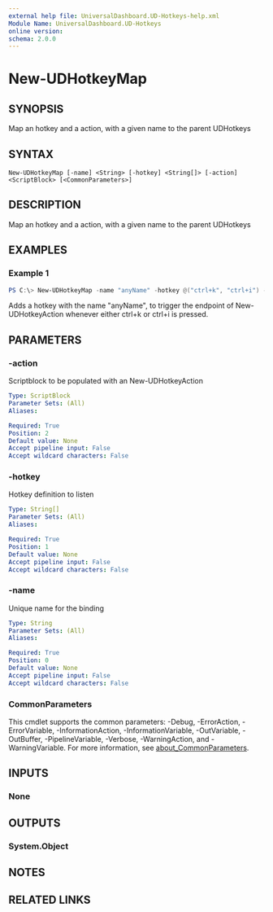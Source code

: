 ```yaml
---
external help file: UniversalDashboard.UD-Hotkeys-help.xml
Module Name: UniversalDashboard.UD-Hotkeys
online version:
schema: 2.0.0
---
```


# New-UDHotkeyMap

## SYNOPSIS
Map an hotkey and a action, with a given name to the parent UDHotkeys

## SYNTAX

```
New-UDHotkeyMap [-name] <String> [-hotkey] <String[]> [-action] <ScriptBlock> [<CommonParameters>]
```

## DESCRIPTION
Map an hotkey and a action, with a given name to the parent UDHotkeys

## EXAMPLES

### Example 1
```powershell
PS C:\> New-UDHotkeyMap -name "anyName" -hotkey @("ctrl+k", "ctrl+i") -action {New-UDHotkeyAction -endpoint {Show-UDToast (Get-Random)}}
```

Adds a hotkey with the name "anyName", to trigger the endpoint of New-UDHotkeyAction whenever either ctrl+k or ctrl+i is pressed.

## PARAMETERS

### -action
Scriptblock to be populated with an New-UDHotkeyAction

```yaml
Type: ScriptBlock
Parameter Sets: (All)
Aliases:

Required: True
Position: 2
Default value: None
Accept pipeline input: False
Accept wildcard characters: False
```

### -hotkey
Hotkey definition to listen

```yaml
Type: String[]
Parameter Sets: (All)
Aliases:

Required: True
Position: 1
Default value: None
Accept pipeline input: False
Accept wildcard characters: False
```

### -name
Unique name for the binding

```yaml
Type: String
Parameter Sets: (All)
Aliases:

Required: True
Position: 0
Default value: None
Accept pipeline input: False
Accept wildcard characters: False
```

### CommonParameters
This cmdlet supports the common parameters: -Debug, -ErrorAction, -ErrorVariable, -InformationAction, -InformationVariable, -OutVariable, -OutBuffer, -PipelineVariable, -Verbose, -WarningAction, and -WarningVariable. For more information, see [about_CommonParameters](http://go.microsoft.com/fwlink/?LinkID=113216).

## INPUTS

### None

## OUTPUTS

### System.Object
## NOTES

## RELATED LINKS

